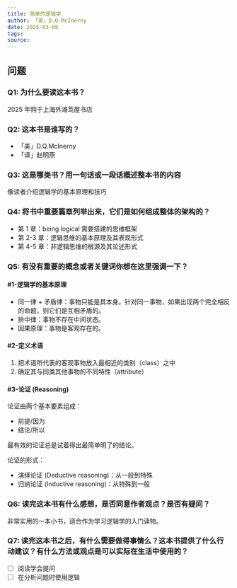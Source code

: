```yaml
---
title: 简单的逻辑学
author: 「美」D.Q.McInerny
date: 2025-03-08
tags:
source:
---
```


## 问题

### Q1: 为什么要读这本书？

2025 年购于上海外滩茑屋书店

### Q2: 这本书是谁写的？

- 「美」D.Q.McInerny
- 「译」赵明燕

### Q3: 这是哪类书？用一句话或一段话概述整本书的内容

像读者介绍逻辑学的基本原理和技巧

### Q4: 将书中重要篇章列举出来，它们是如何组成整体的架构的？

- 第 1 章：being logical 需要搭建的思维框架
- 第 2-3 章：逻辑思维的基本原理及其表现形式
- 第 4-5 章：非逻辑思维的根源及其论述形式

### Q5: 有没有重要的概念或者关键词你想在这里强调一下？

#### #1-逻辑学的基本原理

- 同一律 + 矛盾律：事物只能是其本身。针对同一事物，如果出现两个完全相反的命题，则它们是互相矛盾的。
- 排中律：事物不存在中间状态。
- 因果原理：事物是客观存在的。

#### #2-定义术语

1. 把术语所代表的客观事物放入最相近的类别（class）之中
2. 确定其与同类其他事物的不同特性（attribute）

#### #3-论证 (Reasoning)

论证由两个基本要素组成：

- 前提/因为
- 结论/所以

最有效的论证总是试着得出最简单明了的结论。

论证的形式：

- 演绎论证 (Deductive reasoning)：从一般到特殊
- 归纳论证 (Inductive reasoning)：从特殊到一般

### Q6: 读完这本书有什么感想，是否同意作者观点？是否有疑问？

非常实用的一本小书，适合作为学习逻辑学的入门读物。

### Q7: 读完这本书之后，有什么需要做得事情么？这本书提供了什么行动建议？有什么方法或观点是可以实际在生活中使用的？

- [ ] 阅读学会提问
- [ ] 在分析问题时使用逻辑
